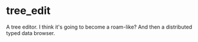 # tree_edit

A tree editor. I think it's going to become a roam-like? And then a distributed typed data browser.